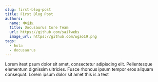 ```yaml
---
slug: first-blog-post
title: First Blog Post
authors:
  name: 申栋栋
  title: Docusaurus Core Team
  url: https://github.com/sailwebs
  image_url: https://github.com/wgao19.png
tags:
  - hola
  - docusaurus
---
```


Lorem itest psum dolor sit amet, consectetur adipiscing elit. Pellentesque elementum dignissim ultricies. Fusce rhoncus ipsum tempor eros aliquam consequat. Lorem ipsum dolor sit amet this is a test
